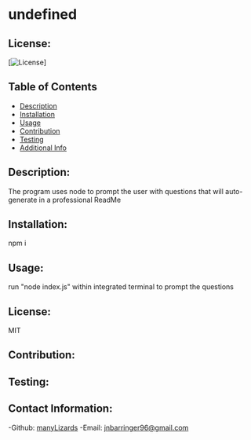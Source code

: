 # undefined
  ## License:
  [![License](https://img.shields.io/badge/license-MIT-blue.svg)]
  ## Table of Contents
  - [Description](#description)
  - [Installation](#installation)
  - [Usage](#usage)
  - [Contribution](#contribution)
  - [Testing](#testing)
  - [Additional Info](#additional-info)

  ## Description:
  The program uses node to prompt the user with questions that will auto-generate in a professional ReadMe
  ## Installation:
  npm i
  ## Usage:
  run "node index.js" within integrated terminal to prompt the questions
  ## License:
  MIT
  ## Contribution:
  
  ## Testing:
  
  ## Contact Information:
  -Github: [manyLizards](https://github.com/manyLizards)
  -Email: [jnbarringer96@gmail.com](mailto:jnbarringer96@gmail.com)
